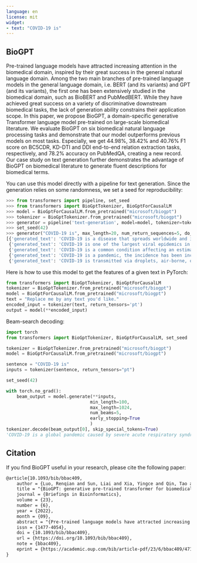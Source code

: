 ```yaml
---
language: en
license: mit
widget:
- text: "COVID-19 is"
---
```


## BioGPT

Pre-trained language models have attracted increasing attention in the biomedical domain, inspired by their great success in the general natural language domain. Among the two main branches of pre-trained language models in the general language domain, i.e. BERT (and its variants) and GPT (and its variants), the first one has been extensively studied in the biomedical domain, such as BioBERT and PubMedBERT. While they have achieved great success on a variety of discriminative downstream biomedical tasks, the lack of generation ability constrains their application scope. In this paper, we propose BioGPT, a domain-specific generative Transformer language model pre-trained on large-scale biomedical literature. We evaluate BioGPT on six biomedical natural language processing tasks and demonstrate that our model outperforms previous models on most tasks. Especially, we get 44.98%, 38.42% and 40.76% F1 score on BC5CDR, KD-DTI and DDI end-to-end relation extraction tasks, respectively, and 78.2% accuracy on PubMedQA, creating a new record. Our case study on text generation further demonstrates the advantage of BioGPT on biomedical literature to generate fluent descriptions for biomedical terms.

You can use this model directly with a pipeline for text generation. Since the generation relies on some randomness, we
set a seed for reproducibility:

```python
>>> from transformers import pipeline, set_seed
>>> from transformers import BioGptTokenizer, BioGptForCausalLM
>>> model = BioGptForCausalLM.from_pretrained("microsoft/biogpt")
>>> tokenizer = BioGptTokenizer.from_pretrained("microsoft/biogpt")
>>> generator = pipeline('text-generation', model=model, tokenizer=tokenizer)
>>> set_seed(42)
>>> generator("COVID-19 is", max_length=20, num_return_sequences=5, do_sample=True)
[{'generated_text': 'COVID-19 is a disease that spreads worldwide and is currently found in a growing proportion of the population'},
 {'generated_text': 'COVID-19 is one of the largest viral epidemics in the world.'},
 {'generated_text': 'COVID-19 is a common condition affecting an estimated 1.1 million people in the United States alone.'},
 {'generated_text': 'COVID-19 is a pandemic, the incidence has been increased in a manner similar to that in other'},
 {'generated_text': 'COVID-19 is transmitted via droplets, air-borne, or airborne transmission.'}]
```

Here is how to use this model to get the features of a given text in PyTorch:

```python
from transformers import BioGptTokenizer, BioGptForCausalLM
tokenizer = BioGptTokenizer.from_pretrained("microsoft/biogpt")
model = BioGptForCausalLM.from_pretrained("microsoft/biogpt")
text = "Replace me by any text you'd like."
encoded_input = tokenizer(text, return_tensors='pt')
output = model(**encoded_input)
```

Beam-search decoding:

```python
import torch
from transformers import BioGptTokenizer, BioGptForCausalLM, set_seed

tokenizer = BioGptTokenizer.from_pretrained("microsoft/biogpt")
model = BioGptForCausalLM.from_pretrained("microsoft/biogpt")

sentence = "COVID-19 is"
inputs = tokenizer(sentence, return_tensors="pt")

set_seed(42)

with torch.no_grad():
    beam_output = model.generate(**inputs,
                                min_length=100,
                                max_length=1024,
                                num_beams=5,
                                early_stopping=True
                                )
tokenizer.decode(beam_output[0], skip_special_tokens=True)
'COVID-19 is a global pandemic caused by severe acute respiratory syndrome coronavirus 2 (SARS-CoV-2), the causative agent of coronavirus disease 2019 (COVID-19), which has spread to more than 200 countries and territories, including the United States (US), Canada, Australia, New Zealand, the United Kingdom (UK), and the United States of America (USA), as of March 11, 2020, with more than 800,000 confirmed cases and more than 800,000 deaths.'
```

## Citation

If you find BioGPT useful in your research, please cite the following paper:

```latex
@article{10.1093/bib/bbac409,
    author = {Luo, Renqian and Sun, Liai and Xia, Yingce and Qin, Tao and Zhang, Sheng and Poon, Hoifung and Liu, Tie-Yan},
    title = "{BioGPT: generative pre-trained transformer for biomedical text generation and mining}",
    journal = {Briefings in Bioinformatics},
    volume = {23},
    number = {6},
    year = {2022},
    month = {09},
    abstract = "{Pre-trained language models have attracted increasing attention in the biomedical domain, inspired by their great success in the general natural language domain. Among the two main branches of pre-trained language models in the general language domain, i.e. BERT (and its variants) and GPT (and its variants), the first one has been extensively studied in the biomedical domain, such as BioBERT and PubMedBERT. While they have achieved great success on a variety of discriminative downstream biomedical tasks, the lack of generation ability constrains their application scope. In this paper, we propose BioGPT, a domain-specific generative Transformer language model pre-trained on large-scale biomedical literature. We evaluate BioGPT on six biomedical natural language processing tasks and demonstrate that our model outperforms previous models on most tasks. Especially, we get 44.98\%, 38.42\% and 40.76\% F1 score on BC5CDR, KD-DTI and DDI end-to-end relation extraction tasks, respectively, and 78.2\% accuracy on PubMedQA, creating a new record. Our case study on text generation further demonstrates the advantage of BioGPT on biomedical literature to generate fluent descriptions for biomedical terms.}",
    issn = {1477-4054},
    doi = {10.1093/bib/bbac409},
    url = {https://doi.org/10.1093/bib/bbac409},
    note = {bbac409},
    eprint = {https://academic.oup.com/bib/article-pdf/23/6/bbac409/47144271/bbac409.pdf},
}
```
